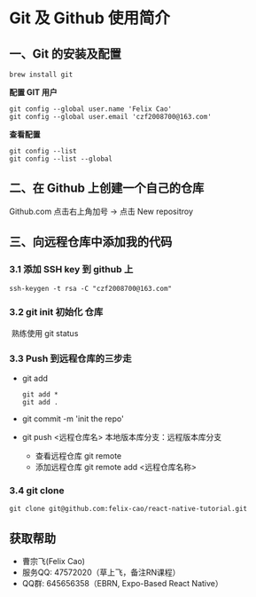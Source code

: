 # Git 及 Github 使用简介

## 一、Git 的安装及配置

```
brew install git
```

**配置 GIT 用户**

```
git config --global user.name 'Felix Cao'
git config --global user.email 'czf2008700@163.com'
```

**查看配置**

```
git config --list 
git config --list --global
```



## 二、在 Github 上创建一个自己的仓库

Github.com 点击右上角加号  ->  点击 New repositroy 

## 三、向远程仓库中添加我的代码

### 3.1 添加 SSH key 到 github 上

```
ssh-keygen -t rsa -C "czf2008700@163.com"
```

### 3.2 git init 初始化 仓库

​          熟练使用 git status 

### 3.3 Push 到远程仓库的三步走

- git add

  ```
  git add * 
  git add .
  ```

- git commit -m 'init the repo'
- git push <远程仓库名> 本地版本库分支：远程版本库分支
  - 查看远程仓库 git remote
  - 添加远程仓库 git remote add <远程仓库名称>



### 3.4 git clone

```
git clone git@github.com:felix-cao/react-native-tutorial.git
```



## 获取帮助

- 曹宗飞(Felix Cao)
- 服务QQ: 47572020（草上飞，备注RN课程）
- QQ群: 645656358（EBRN, Expo-Based React Native）